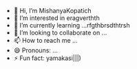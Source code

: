 - 👋 Hi, I’m MishanyaKopatich
- 👀 I’m interested in eragverthth
- 🌱 I’m currently learning ...rfgthbrsdthtrsh
- 💞️ I’m looking to collaborate on ...
- 📫 How to reach me ...
- 😄 Pronouns: ...
- ⚡ Fun fact: yamakasi|||)
<!---
MishanyaKopatich/MishanyaKopatich is a ✨ special ✨ repository because its `README.md` (this file) appears on your GitHub profile.
You can click the Preview link to take a look at your changes.
